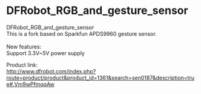 # DFRobot_RGB_and_gesture_sensor
DFRobot_RGB_and_gesture_sensor <br>
This is a fork based on Sparkfun APDS9960 gesture sensor. <br>
<br>
New features: <br>
Support 3.3V~5V power supply <br>

Product link: <br>
http://www.dfrobot.com/index.php?route=product/product&product_id=1361&search=sen0187&description=true#.Vm9wPfmqqAw

